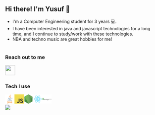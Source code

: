 ## Hi there! I'm Yusuf 👋


- I'm a Computer Engineering student for 3 years 💻. <br/>
- I have been interested in java and javascript technologies for a long time, and I continue to study/work with these technologies. <br/>
- NBA and techno music are great hobbies for me! <br/><br/>

### Reach out to me

[<img height="32" width="32" src="https://cdn.jsdelivr.net/npm/simple-icons@v6/icons/linkedin.svg" />][linkedin]

### Tech I use

<img align="left" src="https://raw.githubusercontent.com/github/explore/5b3600551e122a3277c2c5368af2ad5725ffa9a1/topics/java/java.png" width="30" height="30">
<img align="left" src="https://raw.githubusercontent.com/github/explore/80688e429a7d4ef2fca1e82350fe8e3517d3494d/topics/javascript/javascript.png" width="30" height="30">
<img align="left" src="https://raw.githubusercontent.com/github/explore/80688e429a7d4ef2fca1e82350fe8e3517d3494d/topics/nodejs/nodejs.png" width="30" height="30">
<img align="left" src="https://raw.githubusercontent.com/github/explore/80688e429a7d4ef2fca1e82350fe8e3517d3494d/topics/react/react.png" width="30" height="30">
<img align="left" src="https://raw.githubusercontent.com/github/explore/80688e429a7d4ef2fca1e82350fe8e3517d3494d/topics/mongodb/mongodb.png" width="30" height="30">
<br /> <br />


<img align="left" src="https://github-readme-stats.vercel.app/api/top-langs/?username=ysfogtlu&&theme=dracula">


[linkedin]: https://www.linkedin.com/in/yusuf-%C3%B6%C4%9F%C3%BCtl%C3%BC-144807196/
